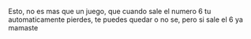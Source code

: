 Esto, no es mas que un juego, que cuando sale el numero 6 tu automaticamente pierdes, te puedes quedar o no se, pero si sale el 6 ya mamaste
